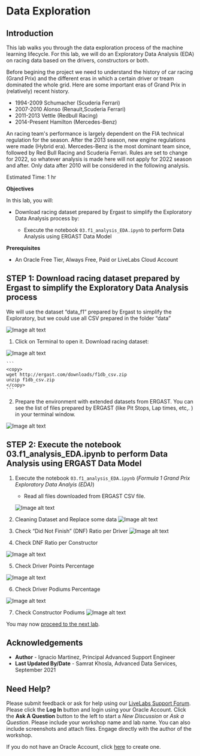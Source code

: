 # Data Exploration 

## Introduction

This lab walks you through the data exploration process of the machine learning lifecycle. For this lab, we will do an Exploratory Data Analysis (EDA) on racing data based on the drivers, constructors or both. 

Before begining the project we need to understand the history of car racing (Grand Prix) and the different eras in which a certain driver or tream dominated the whole grid. Here are some important eras of Grand Prix in (relatively) recent history.
* 1994-2009 Schumacher (Scuderia Ferrari)
* 2007-2010 Alonso (Renault,Scuderia Ferrari)
* 2011-2013 Vettle (Redbull Racing)
* 2014-Present Hamilton (Mercedes-Benz)

An racing team's performance is largely dependent on the FIA technical regulation for the season. After the 2013 season, new engine regulations were made (Hybrid era). Mercedes-Benz is the most dominant team since, followed by Red Bull Racing and Scuderia Ferrari. Rules are set to change for 2022, so whatever analysis is made here will not apply for 2022 season and after. Only data after 2010 will be considered in the following analysis.

Estimated Time: 1 hr


<b> Objectives </b>

In this lab, you will:
  * Download racing dataset prepared by Ergast to simplify the Exploratory Data Analysis process by:

    * Execute the notebook ```03.f1_analysis_EDA.ipynb``` to perform Data Analysis using ERGAST Data Model

<b> Prerequisites </b>

* An Oracle Free Tier, Always Free, Paid or LiveLabs Cloud Account


## **STEP 1**:  Download racing dataset prepared by Ergast to simplify the Exploratory Data Analysis process

We will use the dataset “data_f1” prepared by Ergast to simplify the Exploratory, but we could use all CSV prepared in the folder “data”

![Image alt text](./images/eda.png)

1. Click on Terminal to open it. Download racing dataset:
  
  ![Image alt text](./images/terminal.png)

    ``` 
    <copy>
    wget http://ergast.com/downloads/f1db_csv.zip
    unzip f1db_csv.zip
    </copy>
    ```

2. Prepare the environment with extended datasets from ERGAST. You can see the list of files prepared by ERGAST (like Pit Stops, Lap times, etc,. ) in your terminal window. 

  ![Image alt text](./images/files.png)


## **STEP 2:** Execute the notebook 03.f1_analysis_EDA.ipynb to perform Data Analysis using ERGAST Data Model

1. Execute the notebook ```03.f1_analysis_EDA.ipynb``` (_Formula 1 Grand Prix Exploratory Data Analyis (EDA)_)

    * Read all files downloaded from ERGAST CSV file. 

    ![Image alt text](./images/execute.png)

  
2. Cleaning Dataset and Replace some data
    ![Image alt text](./images/clean.png)

3. Check “Did Not Finish” (DNF) Ratio per Driver
    ![Image alt text](./images/dnf.png)

4. Check DNF Ratio per Constructor

  ![Image alt text](./images/dnf-c.png)

5. Check Driver Points Percentage

  ![Image alt text](./images/dnf-d.png)

6. Check Driver Podiums Percentage

  ![Image alt text](./images/dnf-p.png)

7. Check Constructor Podiums
    ![Image alt text](./images/cp.png)

  
You may now [proceed to the next lab](#next).

## Acknowledgements
* **Author** - Ignacio Martinez, Principal Advanced Support Engineer
* **Last Updated By/Date** - Samrat Khosla, Advanced Data Services, September 2021

## Need Help?
Please submit feedback or ask for help using our [LiveLabs Support Forum](https://community.oracle.com/tech/developers/categories/livelabsdiscussions). Please click the **Log In** button and login using your Oracle Account. Click the **Ask A Question** button to the left to start a *New Discussion* or *Ask a Question*.  Please include your workshop name and lab name.  You can also include screenshots and attach files.  Engage directly with the author of the workshop.

If you do not have an Oracle Account, click [here](https://profile.oracle.com/myprofile/account/create-account.jspx) to create one.
